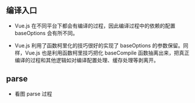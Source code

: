 ## 编译入口

- Vue.js 在不同平台下都会有编译的过程，因此编译过程中的依赖的配置 baseOptions 会有所不同。

- Vue.js 利用了函数柯里化的技巧很好的实现了 baseOptions 的参数保留。同样，Vue.js 也是利用函数柯里技巧把化 baseCompile 函数抽离出来，把真正编译的过程和其他逻辑如对编译配置处理、缓存处理等剥离开。

## parse

- 看图 parse 过程
